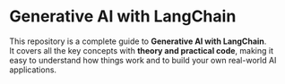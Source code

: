 # Generative AI with LangChain  

This repository is a complete guide to **Generative AI with LangChain**.  
It covers all the key concepts with **theory and practical code**, making it easy to understand how things work and to build your own real-world AI applications.  

